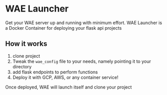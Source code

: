 # WAE Launcher

Get your WAE server up and running with minimum effort. WAE Launcher is a Docker Container for deploying your flask api projects

## How it works

1. clone project
2. Tweak the ```wae_config``` file to your needs, namely pointing it to your directory
3. add flask endpoints to perform functions
5. Deploy it with GCP, AWS, or any container service!

Once deployed, WAE will launch itself and clone your project

